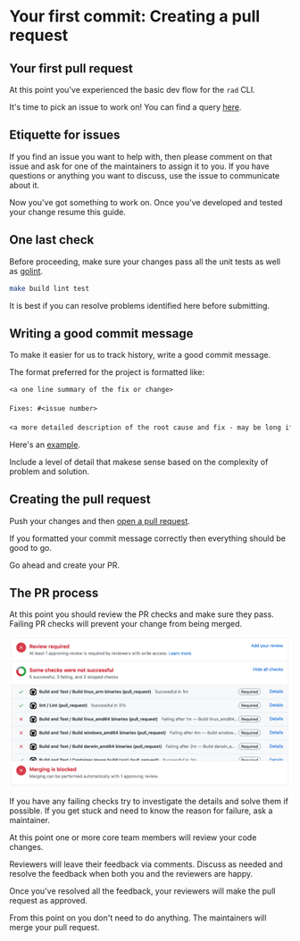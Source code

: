 # Your first commit: Creating a pull request

## Your first pull request

At this point you've experienced the basic dev flow for the `rad` CLI. 

It's time to pick an issue to work on! You can find a query [here](https://github.com/project-radius/radius/issues?q=is%3Aopen+is%3Aissue+label%3A%22help+wanted%22).

## Etiquette for issues

If you find an issue you want to help with, then please comment on that issue and ask for one of the maintainers to assign it to you. If you have questions or anything you want to discuss, use the issue to communicate about it.

Now you've got something to work on. Once you've developed and tested your change resume this guide. 

## One last check

Before proceeding, make sure your changes pass all the unit tests as well as [golint](https://golangci-lint.run/usage/install/#local-installation).

```sh
make build lint test
```

It is best if you can resolve problems identified here before submitting.

## Writing a good commit message

To make it easier for us to track history, write a good commit message.

The format preferred for the project is formatted like:

```txt
<a one line summary of the fix or change>

Fixes: #<issue number>

<a more detailed description of the root cause and fix - may be long if necessary>
```

Here's an [example](https://github.com/project-radius/radius/commit/8e95d07a66e6aa91dfb40217318649ca43ec4bd7).

Include a level of detail that makese sense based on the complexity of problem and solution.

## Creating the pull request

Push your changes and then [open a pull request](https://github.com/project-radius/radius/compare).

If you formatted your commit message correctly then everything should be good to go.

Go ahead and create your PR.

## The PR process

At this point you should review the PR checks and make sure they pass. Failing PR checks will prevent your change from being merged.

<img width="800px" src="pr-checks.png" alt="Reviewing pull request checks">

If you have any failing checks try to investigate the details and solve them if possible. If you get stuck and need to know the reason for failure, ask a maintainer.

At this point one or more core team members will review your code changes. 

Reviewers will leave their feedback via comments. Discuss as needed and resolve the feedback when both you and the reviewers are happy.

Once you've resolved all the feedback, your reviewers will make the pull request as approved.

From this point on you don't need to do anything. The maintainers will merge your pull request.